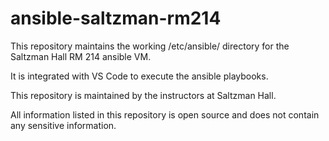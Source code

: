 # ansible-saltzman-rm214

This repository maintains the working /etc/ansible/ directory for the Saltzman Hall RM 214 ansible VM. 

It is integrated with VS Code to execute the ansible playbooks. 

This repository is maintained by the instructors at Saltzman Hall.

All information listed in this repository is open source and does not contain any sensitive information.
